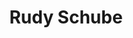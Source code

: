 ---
title: Rudy Schube
qrcode: data:image/png;base64,iVBORw0KGgoAAAANSUhEUgAAAQAAAAEAAQMAAABmvDolAAAABlBMVEX///8AAABVwtN&#43;AAAB&#43;ElEQVR42uyYvbHsKhCEW4WBSQiEQmYrKTNCIQRMDEr9agbOWe27e51raVQaZ6tWnzPQ9PzgiSee&#43;LdYSbIBrgK&#43;gg0vBPmP9wIALA0JoSwkHQsQ8vxgB3Dk3iJ7KC9fkyPZQyaLSWDm5/SyzAJAJGvq/m9pGgdUk/JRD8CR2zfRXh1Qf4j5R5Mt7v2LgVwcGBGzpOnF6bh9s/SLAyI5NqR5Sx0zzXIvAD1wQ8xA3HxNJA8ELu&#43;XZQOQl0VKfipEX&#43;CYj89LvT7gmOGlospf6nJkJo0BZF5ZkmNZm5SkKBz1505ADzx8SfKkGlIfxrhokTIEiEe0mF09a/J8mxaAFSG/IC5XtK8mN0fxB1gCJKmRJn4k52o63u3BPQA9B1/U06eZj3MwBQxNjifVgmoSSP9z&#43;&#43;sDXdKUkqQDaffctZMzBsgQrX11PKQyNawd4Nnl7gCsHJW3I2ov50WTGb6spgBXIabHqoOQa1go/vBbWI0AI01WfWDw5aX&#43;8J6STABA2sdAOlY4cdfe&#43;jyx3gCYsx5/O7uydODwxRRwWh6u8iP&#43;EM7jgw1g7EB07paGmmIV&#43;GMFenVg7qNYVWtTcmevvhOQ&#43;zA&#43;qg1&#43;OQcbACsW1aRUpo/O3AQwt&#43;5uliTpSCVNY8BcHr7H6r0HGUi3WwFPPPHEZ/wXAAD//&#43;LWw0HOBisoAAAAAElFTkSuQmCC
index: false
private: true
---